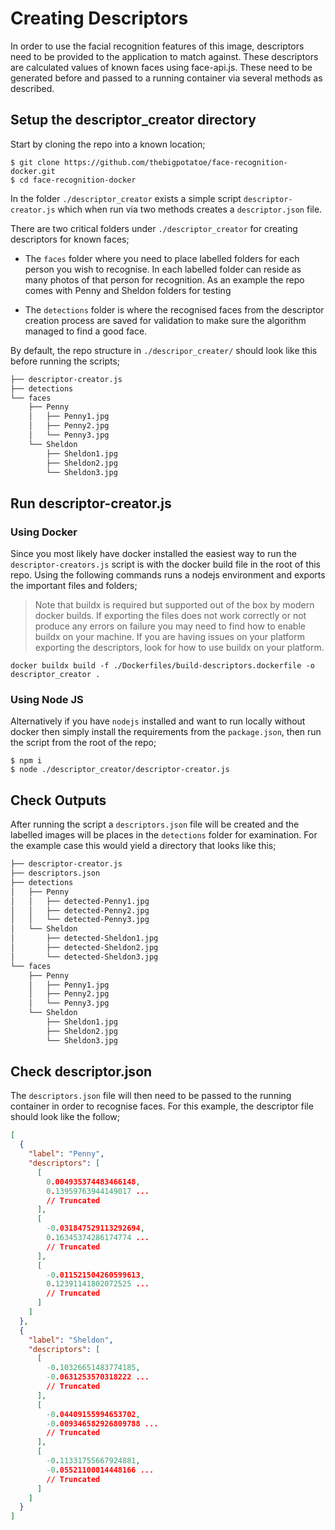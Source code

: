 # Creating Descriptors  

In order to use the facial recognition features of this image, descriptors need to be provided to the application to match against. These descriptors are calculated values of known faces using face-api.js. These need to be generated before and passed to a running container via several methods as described.

## Setup the descriptor_creator directory

Start by cloning the repo into a known location;

```console
$ git clone https://github.com/thebigpotatoe/face-recognition-docker.git
$ cd face-recognition-docker
```

In the folder `./descriptor_creator` exists a simple script `descriptor-creator.js` which when run via two methods creates a `descriptor.json` file.

There are two critical folders under `./descriptor_creator` for creating descriptors for known faces;

 - The `faces` folder where you need to place labelled folders for each person you wish to recognise. In each labelled folder can reside as many photos of that person for recognition. As an example the repo comes with Penny and Sheldon folders for testing

 - The `detections` folder is where the recognised faces from the descriptor creation process are saved for validation to make sure the algorithm managed to find a good face.

By default, the repo structure in `./descripor_creater/` should look like this before running the scripts;

```bash
├── descriptor-creator.js
├── detections
└── faces
    ├── Penny
    │   ├── Penny1.jpg
    │   ├── Penny2.jpg
    │   └── Penny3.jpg
    └── Sheldon
        ├── Sheldon1.jpg
        ├── Sheldon2.jpg
        └── Sheldon3.jpg
```

## Run descriptor-creator.js

### Using Docker 

Since you most likely have docker installed the easiest way to run the `descriptor-creators.js` script is with the docker build file in the root of this repo. Using the following commands runs a nodejs environment and exports the important files and folders;

> Note that buildx is required but supported out of the box by modern docker builds. If exporting the files does not work correctly or not produce any errors on failure you may need to find how to enable buildx on your machine. If you are having issues on your platform exporting the descriptors, look for how to use buildx on your platform.

```docker
docker buildx build -f ./Dockerfiles/build-descriptors.dockerfile -o descriptor_creator .
```

### Using Node JS

Alternatively if you have `nodejs` installed and want to run locally without docker then simply install the requirements from the `package.json`, then run the script from the root of the repo;

```console
$ npm i
$ node ./descriptor_creator/descriptor-creator.js
```

## Check Outputs

After running the script a `descriptors.json` file will be created and the labelled images will be places in the `detections` folder for examination. For the example case this would yield a directory that looks like this;

``` bash
├── descriptor-creator.js
├── descriptors.json
├── detections
│   ├── Penny
│   │   ├── detected-Penny1.jpg
│   │   ├── detected-Penny2.jpg
│   │   └── detected-Penny3.jpg
│   └── Sheldon
│       ├── detected-Sheldon1.jpg
│       ├── detected-Sheldon2.jpg
│       └── detected-Sheldon3.jpg
└── faces
    ├── Penny
    │   ├── Penny1.jpg
    │   ├── Penny2.jpg
    │   └── Penny3.jpg
    └── Sheldon
        ├── Sheldon1.jpg
        ├── Sheldon2.jpg
        └── Sheldon3.jpg
```

## Check descriptor.json

The `descriptors.json` file will then need to be passed to the running container in order to recognise faces. For this example, the descriptor file should look like the follow;

```json
[
  {
    "label": "Penny",
    "descriptors": [
      [
        0.004935374483466148,
        0.13959763944149017 ...
        // Truncated
      ],
      [
        -0.031847529113292694,
        0.16345374286174774 ...
        // Truncated
      ],
      [
        -0.011521504260599613,
        0.12391141802072525 ...
        // Truncated
      ]
    ]
  },
  {
    "label": "Sheldon",
    "descriptors": [
      [
        -0.10326651483774185,
        -0.0631253570318222 ...
        // Truncated
      ],
      [
        -0.04409155994653702,
        -0.009346582926809788 ...
        // Truncated
      ],
      [
        -0.11331755667924881,
        -0.05521100014448166 ...
        // Truncated
      ]
    ]
  }
]
```

